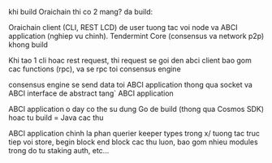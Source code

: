 khi build Oraichain thi co 2 mang? da build:

Oraichain client (CLI, REST LCD) de user tuong tac voi node va ABCI application (nghiep vu chinh). Tendermint Core (consensus va network p2p) khong build

Khi tao 1 cli hoac rest request, thi request se goi den abci client bao gom cac functions (rpc), va se rpc toi consensus engine 

consensus engine se send data toi ABCI application thong qua socket va ABCI interface de abstract tang` ABCI application

ABCI application o day co the su dung Go de build (thong qua Cosmos SDK) hoac tu build = Java cac thu

ABCI application chinh la phan querier keeper types trong x/ tuong tac truc tiep voi store, begin block end block cac thu luon, bao gom nhieu modules trong do tu staking auth, etc...